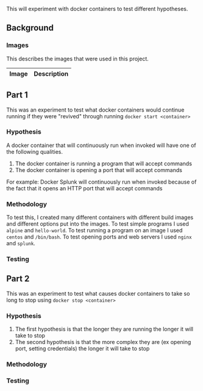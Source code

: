 This will experiment with docker containers to test different hypotheses.

## Background

### Images

This describes the images that were used in this project.

| Image | Description |
| ----- | ----------- |



## Part 1

This was an experiment to test what docker containers would continue running if they were "revived" through running `docker start <container>`

### Hypothesis

A docker container that will continuously run when invoked will have one of the following qualities.
1. The docker container is running a program that will accept commands
2. The docker container is opening a port that will accept commands 

For example:
Docker Splunk will continuously run when invoked because of the fact that it opens an HTTP port that will accept commands

### Methodology

To test this, I created many different containers with different build images and different options put into the images. To test simple programs I used `alpine` and `hello-world`. To test running a program on an image I used `centos` and `/bin/bash`. To test opening ports and web servers I used `nginx` and `splunk`. 


### Testing



## Part 2

This was an experiment to test what causes docker containers to take so long to stop using `docker stop <container>`

### Hypothesis

1. The first hypothesis is that the longer they are running the longer it will take to stop
2. The second hypothesis is that the more complex they are (ex opening port, setting credentials) the longer it will take to stop

### Methodology

### Testing


